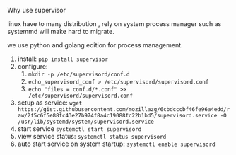 Why use supervisor  

linux have to many distribution , rely on system process manager such as systemmd will make hard to migrate.

we use python and golang edition for process management.




1. install:
   `pip install supervisor`
2. configure:
   1. `mkdir -p /etc/supervisord/conf.d`
   2. `echo_supervisord_conf > /etc/supervisord/supervisord.conf`
   3. `echo "files = conf.d/*.conf" >> /etc/supervisord/supervisord.conf`
3. setup as service:
   `wget https://gist.githubusercontent.com/mozillazg/6cbdcccbf46fe96a4edd/raw/2f5c6f5e88fc43e27b974f8a4c19088fc22b1bd5/supervisord.service -O /usr/lib/systemd/system/supervisord.service`
4. start service
   `systemctl start supervisord`
5. view service status:
   `systemctl status supervisord`
6. auto start service on system startup: 
   `systemctl enable supervisord`
